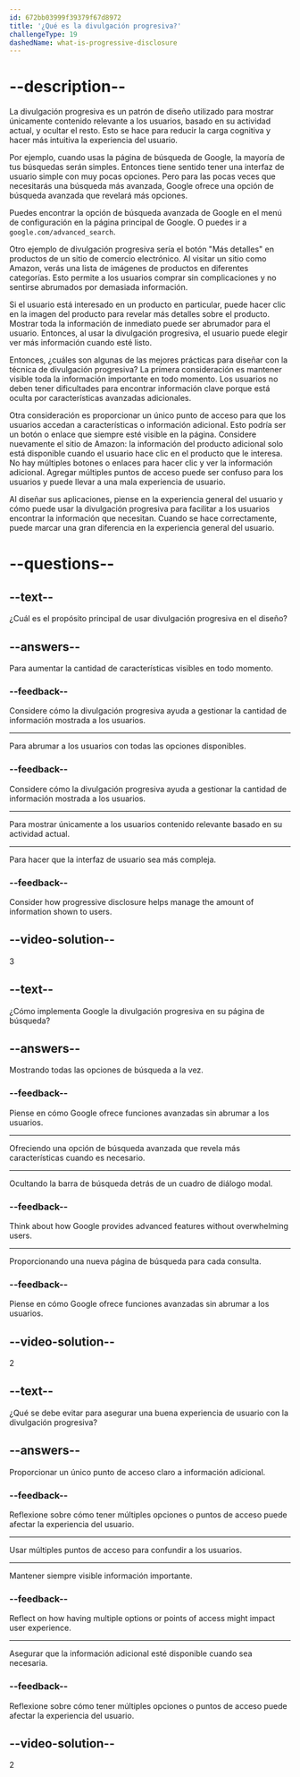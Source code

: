 ```yaml
---
id: 672bb03999f39379f67d8972
title: '¿Qué es la divulgación progresiva?'
challengeType: 19
dashedName: what-is-progressive-disclosure
---
```


# --description--

La divulgación progresiva es un patrón de diseño utilizado para mostrar únicamente contenido relevante a los usuarios, basado en su actividad actual, y ocultar el resto. Esto se hace para reducir la carga cognitiva y hacer más intuitiva la experiencia del usuario.

Por ejemplo, cuando usas la página de búsqueda de Google, la mayoría de tus búsquedas serán simples. Entonces tiene sentido tener una interfaz de usuario simple con muy pocas opciones. Pero para las pocas veces que necesitarás una búsqueda más avanzada, Google ofrece una opción de búsqueda avanzada que revelará más opciones.

Puedes encontrar la opción de búsqueda avanzada de Google en el menú de configuración en la página principal de Google. O puedes ir a `google.com/advanced_search`.

Otro ejemplo de divulgación progresiva sería el botón "Más detalles" en productos de un sitio de comercio electrónico. Al visitar un sitio como Amazon, verás una lista de imágenes de productos en diferentes categorías. Esto permite a los usuarios comprar sin complicaciones y no sentirse abrumados por demasiada información.

Si el usuario está interesado en un producto en particular, puede hacer clic en la imagen del producto para revelar más detalles sobre el producto. Mostrar toda la información de inmediato puede ser abrumador para el usuario. Entonces, al usar la divulgación progresiva, el usuario puede elegir ver más información cuando esté listo.

Entonces, ¿cuáles son algunas de las mejores prácticas para diseñar con la técnica de divulgación progresiva? La primera consideración es mantener visible toda la información importante en todo momento. Los usuarios no deben tener dificultades para encontrar información clave porque está oculta por características avanzadas adicionales.

Otra consideración es proporcionar un único punto de acceso para que los usuarios accedan a características o información adicional. Esto podría ser un botón o enlace que siempre esté visible en la página. Considere nuevamente el sitio de Amazon: la información del producto adicional solo está disponible cuando el usuario hace clic en el producto que le interesa. No hay múltiples botones o enlaces para hacer clic y ver la información adicional. Agregar múltiples puntos de acceso puede ser confuso para los usuarios y puede llevar a una mala experiencia de usuario.

Al diseñar sus aplicaciones, piense en la experiencia general del usuario y cómo puede usar la divulgación progresiva para facilitar a los usuarios encontrar la información que necesitan. Cuando se hace correctamente, puede marcar una gran diferencia en la experiencia general del usuario.

# --questions--

## --text--

¿Cuál es el propósito principal de usar divulgación progresiva en el diseño?

## --answers--

Para aumentar la cantidad de características visibles en todo momento.

### --feedback--

Considere cómo la divulgación progresiva ayuda a gestionar la cantidad de información mostrada a los usuarios.

---

Para abrumar a los usuarios con todas las opciones disponibles.

### --feedback--

Considere cómo la divulgación progresiva ayuda a gestionar la cantidad de información mostrada a los usuarios.

---

Para mostrar únicamente a los usuarios contenido relevante basado en su actividad actual.

---

Para hacer que la interfaz de usuario sea más compleja.

### --feedback--

Consider how progressive disclosure helps manage the amount of information shown to users.

## --video-solution--

3

## --text--

¿Cómo implementa Google la divulgación progresiva en su página de búsqueda?

## --answers--

Mostrando todas las opciones de búsqueda a la vez.

### --feedback--

Piense en cómo Google ofrece funciones avanzadas sin abrumar a los usuarios.

---

Ofreciendo una opción de búsqueda avanzada que revela más características cuando es necesario.

---

Ocultando la barra de búsqueda detrás de un cuadro de diálogo modal.

### --feedback--

Think about how Google provides advanced features without overwhelming users.

---

Proporcionando una nueva página de búsqueda para cada consulta.

### --feedback--

Piense en cómo Google ofrece funciones avanzadas sin abrumar a los usuarios.

## --video-solution--

2

## --text--

¿Qué se debe evitar para asegurar una buena experiencia de usuario con la divulgación progresiva?

## --answers--

Proporcionar un único punto de acceso claro a información adicional.

### --feedback--

Reflexione sobre cómo tener múltiples opciones o puntos de acceso puede afectar la experiencia del usuario.

---

Usar múltiples puntos de acceso para confundir a los usuarios.

---

Mantener siempre visible información importante.

### --feedback--

Reflect on how having multiple options or points of access might impact user experience.

---

Asegurar que la información adicional esté disponible cuando sea necesaria.

### --feedback--

Reflexione sobre cómo tener múltiples opciones o puntos de acceso puede afectar la experiencia del usuario.

## --video-solution--

2
